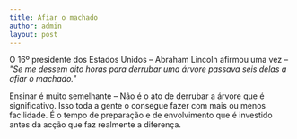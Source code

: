 ```yaml
---
title: Afiar o machado
author: admin
layout: post
---
```

O 16º presidente dos Estados Unidos &#8211; Abraham Lincoln afirmou uma vez &#8211; *"Se me dessem oito horas para derrubar uma árvore passava seis delas a afiar o machado."*

Ensinar é muito semelhante &#8211; Não é o ato de derrubar a árvore que é significativo. Isso toda a gente o consegue fazer com mais ou menos facilidade. É o tempo de preparação e de envolvimento que é investido antes da acção que faz realmente a diferença.
